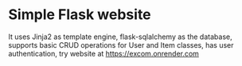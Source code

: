 # Simple Flask website 
It uses Jinja2 as template engine, flask-sqlalchemy as the database, supports basic CRUD operations for User and Item classes, has user authentication, try website at https://excom.onrender.com
